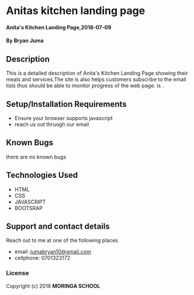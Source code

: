 # Anitas kitchen landing page
#### Anita's Kitchen Landing Page,2018-07-09
#### By **Bryan Juma**
## Description  
This is a detailed description of Anita's Kitchen Landing Page showing their meals and services.The site is also helps customers subscribe to the email lists thus should be able to monitor progress of the web page.
is . 
## Setup/Installation Requirements
* Ensure your browser supports javascript
* reach us out thruogh our email
## Known Bugs
there are no known bugs
## Technologies Used
* HTML
* CSS
* JAVASCRIPT
* BOOTSRAP
## Support and contact details
Reach out to me at one of the following places

* email :jumabryan10@gmail.com
* cellphone: 0701323172
### License
Copyright (c) 2018 **MORINGA SCHOOL**
# 
